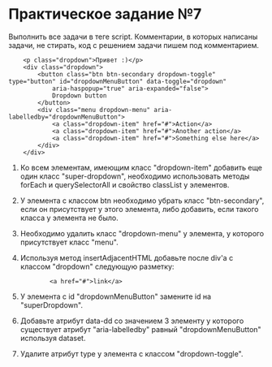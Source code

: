 # Практическое задание №7

<body>

Выполнить все задачи в теге script. Комментарии, в которых написаны задачи, не стирать, код с решением задачи пишем под комментарием.

    	<p class="dropdown">Привет :)</p>
    	<div class="dropdown">
    		<button class="btn btn-secondary dropdown-toggle" type="button" id="dropdownMenuButton" data-toggle="dropdown"
    			aria-haspopup="true" aria-expanded="false">
    			Dropdown button
    		</button>
    		<div class="menu dropdown-menu" aria-labelledby="dropdownMenuButton">
    			<a class="dropdown-item" href="#">Action</a>
    			<a class="dropdown-item" href="#">Another action</a>
    			<a class="dropdown-item" href="#">Something else here</a>
    		</div>
    	</div>

1.  Ко всем элементам, имеющим класс "dropdown-item" добавить еще один класс "super-dropdown", необходимо использовать методы forEach и querySelectorAll и свойство classList у элементов.

2.  У элемента с классом btn необходимо убрать класс "btn-secondary", если он присутствует у этого элемента, либо добавить, если такого класса у элемента не было.

3.  Необходимо удалить класс "dropdown-menu" у элемента, у которого присутствует класс "menu".

4.  Используя метод insertAdjacentHTML добавьте после div'a с классом "dropdown" следующую разметку:

        		<a href="#">link</a>

5.  У элемента с id "dropdownMenuButton" замените id на "superDropdown".

6.  Добавьте атрибут data-dd со значением 3 элементу у которого существует атрибут "aria-labelledby" равный "dropdownMenuButton" используя dataset.

7.  Удалите атрибут type у элемента с классом "dropdown-toggle".
